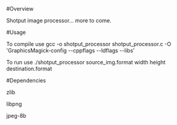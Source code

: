 #Overview

Shotput image processor... more to come.

#Usage

To compile use  gcc -o shotput_processor shotput_processor.c -O 'GraphicsMagick-config --cppflags --ldflags --libs'

To run use   ./shotput_processor source_img.format width height destination.format

#Dependencies

zlib
 
libpng

jpeg-8b 
